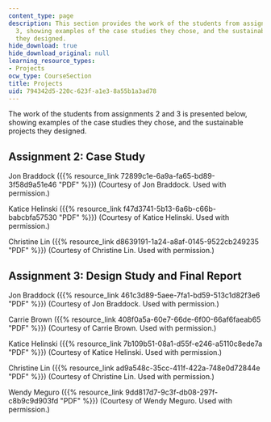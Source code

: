 ```yaml
---
content_type: page
description: This section provides the work of the students from assignments 2 and
  3, showing examples of the case studies they chose, and the sustainable projects
  they designed.
hide_download: true
hide_download_original: null
learning_resource_types:
- Projects
ocw_type: CourseSection
title: Projects
uid: 794342d5-220c-623f-a1e3-8a55b1a3ad78
---
```


The work of the students from assignments 2 and 3 is presented below, showing examples of the case studies they chose, and the sustainable projects they designed.

Assignment 2: Case Study
------------------------

Jon Braddock ({{% resource_link 72899c1e-6a9a-fa65-bd89-3f58d9a51e46 "PDF" %}}) (Courtesy of Jon Braddock. Used with permission.)

Katice Helinski ({{% resource_link f47d3741-5b13-6a6b-c66b-babcbfa57530 "PDF" %}}) (Courtesy of Katice Helinski. Used with permission.)

Christine Lin ({{% resource_link d8639191-1a24-a8af-0145-9522cb249235 "PDF" %}}) (Courtesy of Christine Lin. Used with permission.)

Assignment 3: Design Study and Final Report
-------------------------------------------

Jon Braddock ({{% resource_link 461c3d89-5aee-7fa1-bd59-513c1d82f3e6 "PDF" %}}) (Courtesy of Jon Braddock. Used with permission.)

Carrie Brown ({{% resource_link 408f0a5a-60e7-66de-6f00-66af6faeab65 "PDF" %}}) (Courtesy of Carrie Brown. Used with permission.)

Katice Helinski ({{% resource_link 7b109b51-08a1-d55f-e246-a5110c8ede7a "PDF" %}}) (Courtesy of Katice Helinski. Used with permission.)

Christine Lin ({{% resource_link ad9a548c-35cc-411f-422a-748e0d72844e "PDF" %}}) (Courtesy of Christine Lin. Used with permission.)

Wendy Meguro ({{% resource_link 9dd817d7-9c3f-db08-297f-c8b9c9d903fd "PDF" %}}) (Courtesy of Wendy Meguro. Used with permission.)